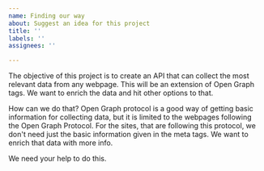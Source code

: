 ```yaml
---
name: Finding our way
about: Suggest an idea for this project
title: ''
labels: ''
assignees: ''

---
```


The objective of this project is to create an API that can collect the most relevant data from any webpage. This will be an extension of Open Graph tags. We want to enrich the data and hit other options to that.

How can we do that?
Open Graph protocol is a good way of getting basic information for collecting data, but it is limited to the webpages following the Open Graph Protocol. For the sites, that are following this protocol, we don't need just the basic information given in the meta tags. We want to enrich that data with more info. 

We need your help to do this.
